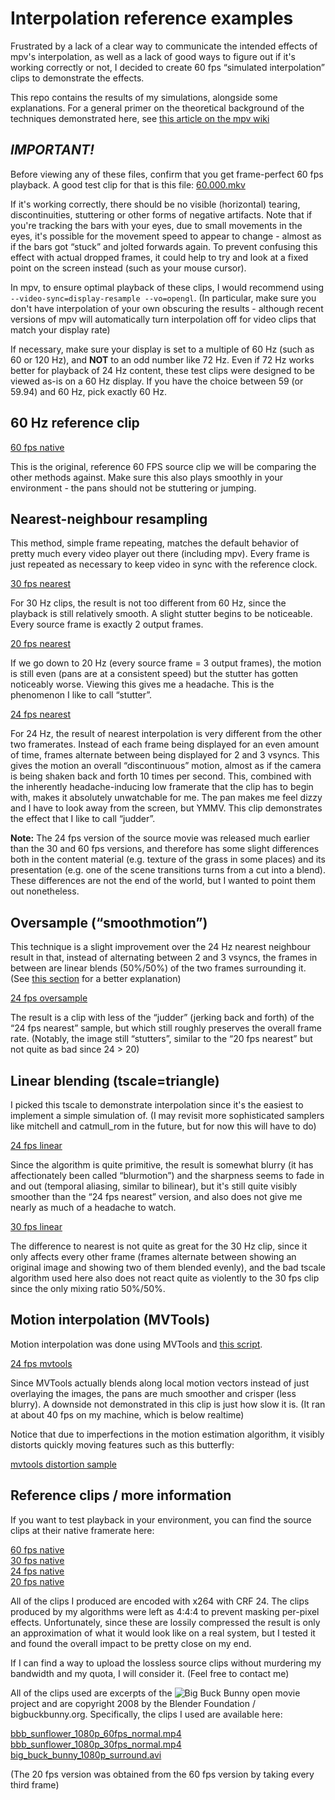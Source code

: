 # Interpolation reference examples

Frustrated by a lack of a clear way to communicate the intended effects of mpv's interpolation, as well as a lack of good ways to figure out if it's working correctly or not, I decided to create 60 fps “simulated interpolation” clips to demonstrate the effects.

This repo contains the results of my simulations, alongside some explanations. For a general primer on the theoretical background of the techniques demonstrated here, see [this article on the mpv wiki](https://github.com/mpv-player/mpv/wiki/Interpolation)

## ***IMPORTANT!***

Before viewing any of these files, confirm that you get frame-perfect 60 fps playback. A good test clip for that is this file: [60.000.mkv](https://github.com/haasn/interpolation-samples/raw/master/60.000.mkv)

If it's working correctly, there should be no visible (horizontal) tearing, discontinuities, stuttering or other forms of negative artifacts. Note that if you're tracking the bars with your eyes, due to small movements in the eyes, it's possible for the movement speed to appear to change - almost as if the bars got “stuck” and jolted forwards again. To prevent confusing this effect with actual dropped frames, it could help to try and look at a fixed point on the screen instead (such as your mouse cursor).

In mpv, to ensure optimal playback of these clips, I would recommend using `--video-sync=display-resample --vo=opengl`. (In particular, make sure you don't have interpolation of your own obscuring the results - although recent versions of mpv will automatically turn interpolation off for video clips that match your display rate)

If necessary, make sure your display is set to a multiple of 60 Hz (such as 60 or 120 Hz), and **NOT** to an odd number like 72 Hz. Even if 72 Hz works better for playback of 24 Hz content, these test clips were designed to be viewed as-is on a 60 Hz display. If you have the choice between 59 (or 59.94) and 60 Hz, pick exactly 60 Hz.

## 60 Hz reference clip

[60 fps native](https://github.com/haasn/interpolation-samples/blob/master/60fps/native.mkv)

This is the original, reference 60 FPS source clip we will be comparing the other methods against. Make sure this also plays smoothly in your environment - the pans should not be stuttering or jumping.

## Nearest-neighbour resampling

This method, simple frame repeating, matches the default behavior of pretty much every video player out there (including mpv). Every frame is just repeated as necessary to keep video in sync with the reference clock.

[30 fps nearest](https://github.com/haasn/interpolation-samples/blob/master/30fps/nearest.mkv)

For 30 Hz clips, the result is not too different from 60 Hz, since the playback is still relatively smooth. A slight stutter begins to be noticeable. Every source frame is exactly 2 output frames.

[20 fps nearest](https://github.com/haasn/interpolation-samples/blob/master/20fps/nearest.mkv)

If we go down to 20 Hz (every source frame = 3 output frames), the motion is still even (pans are at a consistent speed) but the stutter has gotten noticeably worse. Viewing this gives me a headache. This is the phenomenon I like to call “stutter”.

[24 fps nearest](https://github.com/haasn/interpolation-samples/raw/master/24fps/nearest.mkv)

For 24 Hz, the result of nearest interpolation is very different from the other two framerates. Instead of each frame being displayed for an even amount of time, frames alternate between being displayed for 2 and 3 vsyncs. This gives the motion an overall “discontinuous” motion, almost as if the camera is being shaken back and forth 10 times per second. This, combined with the inherently headache-inducing low framerate that the clip has to begin with, makes it absolutely unwatchable for me. The pan makes me feel dizzy and I have to look away from the screen, but YMMV. This clip demonstrates the effect that I like to call “judder”.

**Note:** The 24 fps version of the source movie was released much earlier than the 30 and 60 fps versions, and therefore has some slight differences both in the content material (e.g. texture of the grass in some places) and its presentation (e.g. one of the scene transitions turns from a cut into a blend). These differences are not the end of the world, but I wanted to point them out nonetheless.

## Oversample (“smoothmotion”)

This technique is a slight improvement over the 24 Hz nearest neighbour result in that, instead of alternating between 2 and 3 vsyncs, the frames in between are linear blends (50%/50%) of the two frames surrounding it. (See [this section](https://github.com/mpv-player/mpv/wiki/Interpolation#smoothmotion) for a better explanation)

[24 fps oversample](https://github.com/haasn/interpolation-samples/raw/master/24fps/oversample.mkv)

The result is a clip with less of the “judder” (jerking back and forth) of the “24 fps nearest” sample, but which still roughly preserves the overall frame rate. (Notably, the image still “stutters”, similar to the “20 fps nearest” but not quite as bad since 24 > 20)

## Linear blending (tscale=triangle)

I picked this tscale to demonstrate interpolation since it's the easiest to implement a simple simulation of. (I may revisit more sophisticated samplers like mitchell and catmull_rom in the future, but for now this will have to do)

[24 fps linear](https://github.com/haasn/interpolation-samples/raw/master/24fps/linear.mkv)

Since the algorithm is quite primitive, the result is somewhat blurry (it has affectionately been called “blurmotion”) and the sharpness seems to fade in and out (temporal aliasing, similar to bilinear), but it's still quite visibly smoother than the “24 fps nearest” version, and also does not give me nearly as much of a headache to watch.

[30 fps linear](https://github.com/haasn/interpolation-samples/raw/master/30fps/linear.mkv)

The difference to nearest is not quite as great for the 30 Hz clip, since it only affects every other frame (frames alternate between showing an original image and showing two of them blended evenly), and the bad tscale algorithm used here also does not react quite as violently to the 30 fps clip since the only mixing ratio 50%/50%.

## Motion interpolation (MVTools)

Motion interpolation was done using MVTools and [this script](https://github.com/haasn/interpolation-samples/blob/master/mvtools.vpy).

[24 fps mvtools](https://github.com/haasn/interpolation-samples/raw/master/24fps/mvtools.mkv)

Since MVTools actually blends along local motion vectors instead of just overlaying the images, the pans are much smoother and crisper (less blurry). A downside not demonstrated in this clip is just how slow it is. (It ran at about 40 fps on my machine, which is below realtime)

Notice that due to imperfections in the motion estimation algorithm, it visibly distorts quickly moving features such as this butterfly:

[mvtools distortion sample](https://raw.githubusercontent.com/haasn/interpolation-samples/master/distortion.png)

## Reference clips / more information

If you want to test playback in your environment, you can find the source clips at their native framerate here:

[60 fps native](https://github.com/haasn/interpolation-samples/raw/master/60fps/native.mkv)  
[30 fps native](https://github.com/haasn/interpolation-samples/raw/master/30fps/native.mkv)  
[24 fps native](https://github.com/haasn/interpolation-samples/raw/master/24fps/native.mkv)  
[20 fps native](https://github.com/haasn/interpolation-samples/raw/master/20fps/native.mkv)  

All of the clips I produced are encoded with x264 with CRF 24. The clips produced by my algorithms were left as 4:4:4 to prevent masking per-pixel effects. Unfortunately, since these are lossily compressed the result is only an approximation of what it would look like on a real system, but I tested it and found the overall impact to be pretty close on my end.

If I can find a way to upload the lossless source clips without murdering my bandwidth and my quota, I will consider it. (Feel free to contact me)

All of the clips used are excerpts of the ![Big Buck Bunny](https://peach.blender.org/) open movie project and are copyright 2008 by the Blender Foundation / bigbuckbunny.org. Specifically, the clips I used are available here:

[bbb_sunflower_1080p_60fps_normal.mp4](http://distribution.bbb3d.renderfarming.net/video/mp4/bbb_sunflower_1080p_60fps_normal.mp4)  
[bbb_sunflower_1080p_30fps_normal.mp4](http://distribution.bbb3d.renderfarming.net/video/mp4/bbb_sunflower_1080p_30fps_normal.mp4)  
[big_buck_bunny_1080p_surround.avi](http://distribution.bbb3d.renderfarming.net/video/mp4/big_buck_bunny_1080p_surround.avi)  

(The 20 fps version was obtained from the 60 fps version by taking every third frame)
